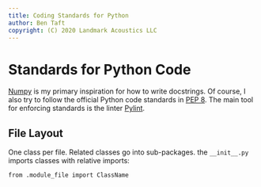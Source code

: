 ```yaml
---
title: Coding Standards for Python
author: Ben Taft
copyright: (C) 2020 Landmark Acoustics LLC
---
```


# Standards for Python Code

[Numpy][1] is my primary inspiration for how to write docstrings. Of course, I
also try to follow the official Python code standards in [PEP 8][2]. The main
tool for enforcing standards is the linter [Pylint][3].

## File Layout

One class per file.
Related classes go into sub-packages.
the `__init__.py` imports classes with relative imports:
```{python}
from .module_file import ClassName
```


[1]: https://numpydoc.readthedocs.io/en/latest/format.html
[2]: https://www.python.org/dev/peps/pep-0008/
[3]: https://www.pylint.org

